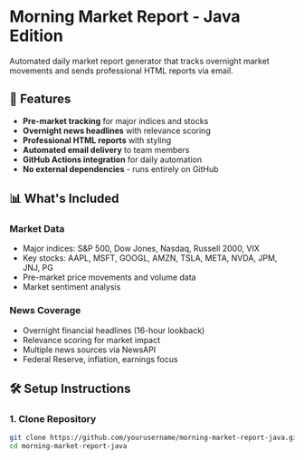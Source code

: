 # Morning Market Report - Java Edition

Automated daily market report generator that tracks overnight market movements and sends professional HTML reports via email.

## 🚀 Features

- **Pre-market tracking** for major indices and stocks
- **Overnight news headlines** with relevance scoring
- **Professional HTML reports** with styling
- **Automated email delivery** to team members
- **GitHub Actions integration** for daily automation
- **No external dependencies** - runs entirely on GitHub

## 📊 What's Included

### Market Data
- Major indices: S&P 500, Dow Jones, Nasdaq, Russell 2000, VIX
- Key stocks: AAPL, MSFT, GOOGL, AMZN, TSLA, META, NVDA, JPM, JNJ, PG
- Pre-market price movements and volume data
- Market sentiment analysis

### News Coverage
- Overnight financial headlines (16-hour lookback)
- Relevance scoring for market impact
- Multiple news sources via NewsAPI
- Federal Reserve, inflation, earnings focus

## 🛠️ Setup Instructions

### 1. Clone Repository
```bash
git clone https://github.com/yourusername/morning-market-report-java.git
cd morning-market-report-java
